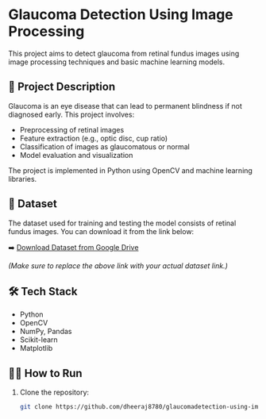# Glaucoma Detection Using Image Processing

This project aims to detect glaucoma from retinal fundus images using image processing techniques and basic machine learning models.

## 🧠 Project Description

Glaucoma is an eye disease that can lead to permanent blindness if not diagnosed early. This project involves:
- Preprocessing of retinal images
- Feature extraction (e.g., optic disc, cup ratio)
- Classification of images as glaucomatous or normal
- Model evaluation and visualization

The project is implemented in Python using OpenCV and machine learning libraries.

## 📁 Dataset

The dataset used for training and testing the model consists of retinal fundus images. You can download it from the link below:

➡️ [Download Dataset from Google Drive](https://drive.google.com/file/d/1S_Q-Sv0J8SwygC2kULR93I9gtt0p-UT2/view?usp=drive_link)

*(Make sure to replace the above link with your actual dataset link.)*

## 🛠️ Tech Stack

- Python
- OpenCV
- NumPy, Pandas
- Scikit-learn
- Matplotlib

## 🏃‍♂️ How to Run

1. Clone the repository:
   ```bash
   git clone https://github.com/dheeraj8780/glaucomadetection-using-image-processing.git
